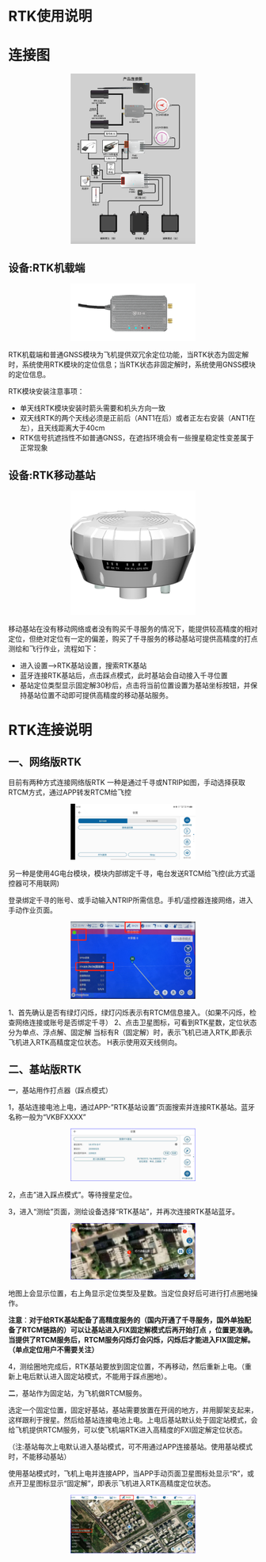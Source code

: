 # RTK使用说明

# 连接图
<div  align="center"> <img src="pictures/RTKINS1.png" width="50%" height="50%">
</div>


##  设备:RTK机载端
<div  align="center"> <img src="pictures/LIGHT2.png" width="50%" height="50%">
</div>

RTK机载端和普通GNSS模块为飞机提供双冗余定位功能，当RTK状态为固定解时，系统使用RTK模块的定位信息；当RTK状态非固定解时，系统使用GNSS模块的定位信息。

RTK模块安装注意事项：

-   单天线RTK模块安装时箭头需要和机头方向一致
-   双天线RTK的两个天线必须是正前后（ANT1在后）或者正左右安装（ANT1在左），且天线距离大于40cm
-   RTK信号抗遮挡性不如普通GNSS，在遮挡环境会有一些搜星稳定性变差属于正常现象

##  设备:RTK移动基站

<div  align="center"> <img src="pictures/LIGHT1.png" width="50%" height="50%">
</div>

移动基站在没有移动网络或者没有购买千寻服务的情况下，能提供较高精度的相对定位，但绝对定位有一定的偏差，购买了千寻服务的移动基站可提供高精度的打点测绘和飞行作业，流程如下：

-   进入设置--\>RTK基站设置，搜索RTK基站
-   蓝牙连接RTK基站后，点击踩点模式，此时基站会自动接入千寻位置
-   基站定位类型显示固定解30秒后，点击将当前位置设置为基站坐标按钮，并保持基站位置不动即可提供高精度的移动基站服务。

# RTK连接说明

## 一、网络版RTK

目前有两种方式连接网络版RTK
一种是通过千寻或NTRIP如图，手动选择获取RTCM方式，通过APP转发RTCM给飞控
<div  align="center"> <img src="pictures/RTKINS6.jpg" width="50%" height="50%">
</div>

另一种是使用4G电台模块，模块内部绑定千寻，电台发送RTCM给飞控(此方式遥控器可不用联网)

登录绑定千寻的账号、或手动输入NTRIP所需信息。手机/遥控器连接网络，进入手动作业页面。

<div  align="center"> <img src="pictures/RTKINS7.png" width="50%" height="50%">
</div>

1、首先确认是否有绿灯闪烁，绿灯闪烁表示有RTCM信息接入。（如果不闪烁，检查网络连接或账号是否绑定千寻）
2、点击卫星图标，可看到RTK星数，定位状态分为单点、浮点解、固定解
   当标有R（固定解）时，表示飞机已进入RTK,即表示飞机进入RTK高精度定位状态。 H表示使用双天线侧向。

## 二、基站版RTK

**一**，基站用作打点器（踩点模式）

1，基站连接电池上电，通过APP-”RTK基站设置”页面搜索并连接RTK基站。蓝牙名称一般为“VKBFXXXX”

<div  align="center"> <img src="pictures//RTKINS3.png" width="50%" height="50%">
</div>

2，点击”进入踩点模式”。等待搜星定位。

3，进入“测绘”页面，测绘设备选择“RTK基站”，并再次连接RTK基站蓝牙。

<div  align="center"> <img src="pictures//RTKINS4.png" width="50%" height="50%">
</div>

地图上会显示位置，右上角显示定位类型及星数。当定位良好后可进行打点圈地操作。

**注意**：**对于给RTK基站配备了高精度服务的（国内开通了千寻服务，国外单独配备了RTCM链路的）可以让基站进入FIX固定解模式后再开始打点** **，位置更准确。**
**当提供了RTCM服务后，RTCM服务闪烁灯会闪烁，闪烁后才能进入FIX固定解。（单点定位用户不需要关注）**

4，测绘圈地完成后，RTK基站要放到固定位置，不再移动，然后重新上电。（重新上电后默认进入固定站模式，不能用于踩点圈地）。

**二**，基站作为固定站，为飞机做RTCM服务。

选定一个固定位置，固定好基站，基站需要放置在开阔的地方，并用脚架支起来，这样跟利于搜星。然后给基站连接电池上电。上电后基站默认处于固定站模式，会给飞机提供RTCM服务，可以使飞机端RTK进入高精度的FXI固定解定位状态。

（注:基站每次上电默认进入基站模式，可不用通过APP连接基站。使用基站模式时，不能移动基站）

使用基站模式时，飞机上电并连接APP，当APP手动页面卫星图标处显示“R”，或点开卫星图标显示“固定解”，即表示飞机进入RTK高精度定位状态。

<div  align="center"> <img src="pictures//RTKINS5.png" width="50%" height="50%">
</div> 